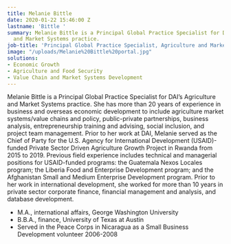```yaml
---
title: Melanie Bittle
date: 2020-01-22 15:46:00 Z
lastname: 'Bittle '
summary: Melanie Bittle is a Principal Global Practice Specialist for DAI’s Agriculture
  and Market Systems practice.
job-title: 'Principal Global Practice Specialist, Agriculture and Market Systems '
image: "/uploads/Melanie%20Bittle%20portal.jpg"
solutions:
- Economic Growth
- Agriculture and Food Security
- Value Chain and Market Systems Development
---
```


Melanie Bittle is a Principal Global Practice Specialist for DAI’s Agriculture and Market Systems practice. She has more than 20 years of experience in business and overseas economic development to include agriculture market systems/value chains and policy, public-private partnerships, business analysis, entrepreneurship training and advising, social inclusion, and project team management. Prior to her work at DAI, Melanie served as the Chief of Party for the U.S. Agency for International Development (USAID)-funded Private Sector Driven Agriculture Growth Project in Rwanda from 2015 to 2019. Previous field experience includes technical and managerial positions for USAID-funded programs: the Guatemala Nexos Locales program; the Liberia Food and Enterprise Development program; and the Afghanistan Small and Medium Enterprise Development program. Prior to her work in international development, she worked for more than 10 years in private sector corporate finance, financial management and analysis, and database development. 

* M.A., international affairs, George Washington University
* B.B.A., finance, University of Texas at Austin
* Served in the Peace Corps in Nicaragua as a Small Business Development volunteer 2006-2008